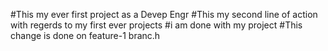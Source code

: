 #This my ever first project as a Devep Engr
#This my second line of action with regerds to my first ever projects
#i am done with my project
#This change is done on feature-1 branc.h